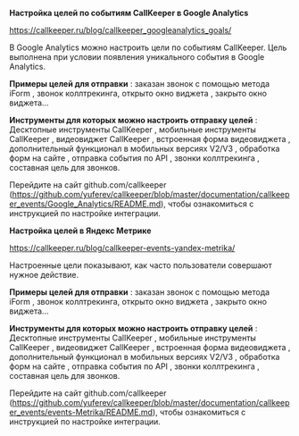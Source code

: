 **Настройка целей по событиям CallKeeper в Google Analytics**

https://callkeeper.ru/blog/callkeeper_googleanalytics_goals/

В Google Analytics можно настроить цели по событиям CallKeeper. Цель выполнена при условии появления уникального события в Google Analytics.

**Примеры целей для отправки** : заказан звонок с помощью метода iForm , звонок коллтрекинга, открыто окно виджета , закрыто окно виджета...

**Инструменты для которых можно настроить отправку целей**  : Десктопные инструменты CallKeeper , мобильные инструменты CallKeeper , видеовиджет CallKeeper , встроенная форма видеовиджета , дополнительный функционал в мобильных версиях V2/V3 , обработка форм на сайте , отправка события по API , звонки коллтрекинга , составная цель для звонков. 

Перейдите на сайт github.com/callkeeper (https://github.com/yuferev/callkeeper/blob/master/documentation/callkeeper_events/Google_Analytics/README.md), чтобы ознакомиться с инструкцией по настройке интеграции.


**Настройка целей в Яндекс Метрике**

https://callkeeper.ru/blog/callkeeper-events-yandex-metrika/

Настроенные цели показывают, как часто пользователи совершают нужное действие.

**Примеры целей для отправки** : заказан звонок с помощью метода iForm , звонок коллтрекинга, открыто окно виджета , закрыто окно виджета...

**Инструменты для которых можно настроить отправку целей**  : Десктопные инструменты CallKeeper , мобильные инструменты CallKeeper , видеовиджет CallKeeper , встроенная форма видеовиджета , дополнительный функционал в мобильных версиях V2/V3 , обработка форм на сайте , отправка события по API , звонки коллтрекинга , составная цель для звонков. 

Перейдите на сайт github.com/callkeeper (https://github.com/yuferev/callkeeper/blob/master/documentation/callkeeper_events/events-Metrika/README.md), чтобы ознакомиться с инструкцией по настройке интеграции.



